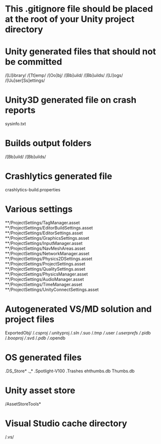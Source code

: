 # This .gitignore file should be placed at the root of your Unity project directory

# Unity generated files that should not be committed
/[Ll]ibrary/
/[Tt]emp/
/[Oo]bj/
/[Bb]uild/
/[Bb]uilds/
/[Ll]ogs/
/[Uu]ser[Ss]ettings/

# Unity3D generated file on crash reports
sysinfo.txt

# Builds output folders
/[Bb]uild/
/[Bb]uilds/

# Crashlytics generated file
crashlytics-build.properties

# Various settings
**/ProjectSettings/TagManager.asset
**/ProjectSettings/EditorBuildSettings.asset
**/ProjectSettings/EditorSettings.asset
**/ProjectSettings/GraphicsSettings.asset
**/ProjectSettings/InputManager.asset
**/ProjectSettings/NavMeshAreas.asset
**/ProjectSettings/NetworkManager.asset
**/ProjectSettings/Physics2DSettings.asset
**/ProjectSettings/ProjectSettings.asset
**/ProjectSettings/QualitySettings.asset
**/ProjectSettings/PhysicsManager.asset
**/ProjectSettings/AudioManager.asset
**/ProjectSettings/TimeManager.asset
**/ProjectSettings/UnityConnectSettings.asset

# Autogenerated VS/MD solution and project files
ExportedObj/
/*.csproj
/*.unityproj
/*.sln
/*.suo
/*.tmp
/*.user
/*.userprefs
/*.pidb
/*.booproj
/*.svd
/*.pdb
/*.opendb

# OS generated files
.DS_Store*
._*
.Spotlight-V100
.Trashes
ehthumbs.db
Thumbs.db

# Unity asset store
/AssetStoreTools*

# Visual Studio cache directory
/.vs/
